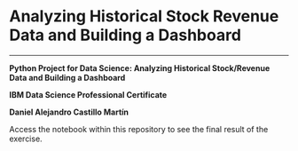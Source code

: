 # Analyzing Historical Stock Revenue Data and Building a Dashboard
---
**Python Project for Data Science: Analyzing Historical Stock/Revenue Data and Building a Dashboard**


**IBM Data Science Professional Certificate**


**Daniel Alejandro Castillo Martín**


 Access the notebook within this repository to see the final result of the exercise.
